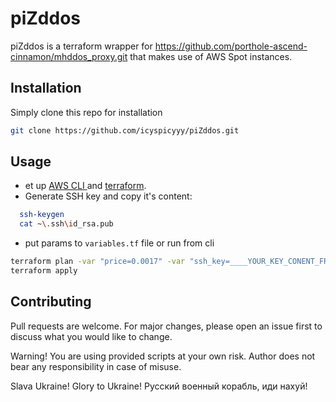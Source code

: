 # piZddos

piZddos is a terraform wrapper for https://github.com/porthole-ascend-cinnamon/mhddos_proxy.git that makes use of AWS Spot instances.


## Installation

Simply clone this repo for installation

```bash
git clone https://github.com/icyspicyyy/piZddos.git
```

## Usage

- et up  [AWS CLI ](https://docs.aws.amazon.com/cli/latest/userguide/cli-chap-configure.html) and [terraform](https://learn.hashicorp.com/tutorials/terraform/install-cli).
- Generate SSH key and copy it's content:
```bash
  ssh-keygen
  cat ~\.ssh\id_rsa.pub
```
- put params to `variables.tf` file or run from cli
```bash
terraform plan -var "price=0.0017" -var "ssh_key=____YOUR_KEY_CONENT_FROM_PREVIOUS_STEP" -var "instance_count=3" -var "ami=ami-0d527b8c289b4af7f" -var "ssh_key=path/to/your/key-var " -var "region=eu-central-1" -var "targets=http://site1.ru http://site2.ru"
terraform apply

```

## Contributing
Pull requests are welcome. For major changes, please open an issue first to discuss what you would like to change.

Warning!
You are using provided scripts at your own risk. Author does not bear any responsibility in case of misuse.

Slava Ukraine! Glory to Ukraine!
Русский военный корабль, иди нахуй!
